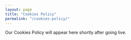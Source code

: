 ```yaml
---
layout: page
title: "Cookies Policy"
permalink: "/cookies-policy/"
---
```

Our Cookies Policy will appear here shortly after going live.
